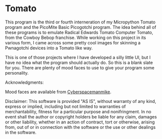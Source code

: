 # Tomato

This program is the third or fourth interneration of my Micropython Tomato program and the PicoMite Basic Picogotchi program. The idea behind all of these programs is to emulate Radical Edwards Tomato Computer Tomato, from the Cowboy Bebop franchise. While working on this project in its various form, I came across some pretty cool images for skinning a Pwnagotchi devices into a Tomato like way.

This is one of those projects where I have developed a silly little UI, but I have no idea what the program should actually do. So this is a blank slate for you. There are plenty of mood faces to use to give your program some personality.

Acknowledgments:

Mood faces are available from [Cyberspacemanmike](https://cyberspacemanmike.com/2024/01/18/radical-edwards-pwnagotchi-cyberdeck/).

Disclaimer: This software is provided "AS IS", without warranty of any kind, express or implied, including but not limited to warranties of merchantability, fitness for a particular purpose and nonifringment. In no event shall the author or copyright holders be liable for any claim, damages or other liability, whether in an action of contract, tort or otherwise, arising from, out of or in connection with the software or the use or other dealings in the software.